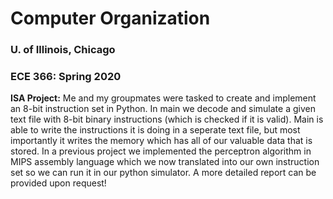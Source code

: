 # Computer Organization
### U. of Illinois, Chicago
### ECE 366: Spring 2020


**ISA Project:** Me and my groupmates were tasked to create and implement an 8-bit instruction set in Python. In main we decode and simulate a given text file with 8-bit binary instructions (which is checked if it is valid). Main is able to write the instructions it is doing in a seperate text file, but most importantly it writes the memory which has all of our valuable data that is stored. In a previous project we implemented the perceptron algorithm in MIPS assembly language which we now translated into our own instruction set so we can run it in our python simulator. A more detailed report can be provided upon request!
